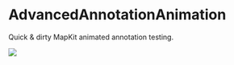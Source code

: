 AdvancedAnnotationAnimation
===========================

Quick & dirty MapKit animated annotation testing. 

![](https://dl.dropboxusercontent.com/u/575564/anigif-1416528416.gif)
